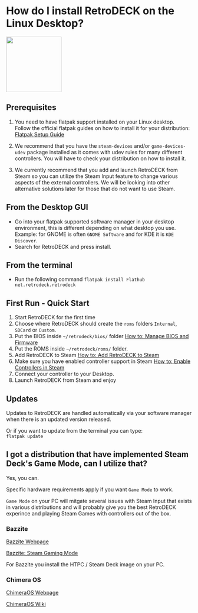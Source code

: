 # How do I install RetroDECK on the Linux Desktop?

<img src="../../../wiki_images/logos/linux-tux-logo.svg" width="150">

## Prerequisites

1. You need to have flatpak support installed on your Linux desktop. <br>
Follow the official flatpak guides on how to install it for your distribution:<br>
[Flatpak Setup Guide](https://flatpak.org/setup/)

2. We recommend that you have the `steam-devices` and/or `game-devices-udev` package installed as it comes with udev rules for many different controllers. You will have to check your distribution on how to install it.

3. We currently recommend that you add and launch RetroDECK from Steam so you can utilize the Steam Input feature to change various aspects of the external controllers. We will be looking into other alternative solutions later for those that do not want to use Steam.

## From the Desktop GUI

- Go into your flatpak supported software manager in your desktop environment, this is different depending on what desktop you use. Example: for GNOME is often `GNOME Software` and for KDE it is `KDE Discover`.
- Search for RetroDECK and press install.

## From the terminal

- Run the following command `flatpak install Flathub net.retrodeck.retrodeck`

## First Run - Quick Start

1. Start RetroDECK for the first time
2. Choose where RetroDECK should create the `roms` folders `Internal`, `SDCard` or `Custom`.
3. Put the BIOS inside `~/retrodeck/bios/` folder [How to: Manage BIOS and Firmware](../../wiki_management/bios-firmware.md)
4. Put the ROMS inside `~/retrodeck/roms/` folder.
5. Add RetroDECK to Steam [How to: Add RetroDECK to Steam](../../wiki_steam/add-to-steam.md)
6. Make sure you have enabled controller support in Steam [How to: Enable Controllers in Steam ](../../wiki_steam/enable-controllers-steam.md)
7. Connect your controller to your Desktop.
8. Launch RetroDECK from Steam and enjoy

## Updates

Updates to RetroDECK are handled automatically via your software manager when there is an updated version released.

Or if you want to update from the terminal you can type: <br>
`flatpak update`

## I got a distribution that have implemented Steam Deck's Game Mode, can I utilize that?

Yes, you can.

Specific hardware requirements apply if you want `Game Mode` to work.

`Game Mode` on your PC will mitgate several issues with Steam Input that exists in various distributions and will probably give you the best RetroDECK experince and playing Steam Games with controllers out of the box.

### Bazzite

[Bazzite Webpage](https://bazzite.gg/)

[Bazzite: Steam Gaming Mode](https://universal-blue.discourse.group/t/steam-gaming-mode-overview-for-handheld-htpc-images/)

For Bazzite you install the HTPC / Steam Deck image on your PC.

### Chimera OS

[ChimeraOS Webpage](https://chimeraos.org/)

[ChimeraOS Wiki](https://github.com/ChimeraOS/chimeraos/wiki)
